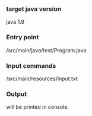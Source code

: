 ### target java version
java 1.8

### Entry point
/src/main/java/test/Program.java

### Input commands
/src/main/resources/input.txt

### Output
will be printed in console.
